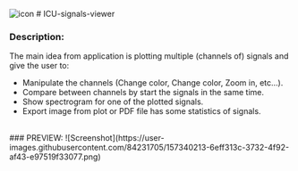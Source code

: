 ![icon](https://user-images.githubusercontent.com/84231705/157340841-a7badf08-4198-4187-b7a8-9f340f8c0138.png) # ICU-signals-viewer

### **Description:**
<p>The main idea from application is plotting multiple (channels of) signals and give the user to:</p>

<ul>
<li>Manipulate the channels (Change color, Change color, Zoom in, etc...).</li>
<li>Compare between channels by start the signals in the same time.</li>
<li>Show spectrogram for one of the plotted signals.</li>
<li>Export image from plot or PDF file has some statistics of signals.</li>
</ul>
<br>
### PREVIEW: 
![Screenshot](https://user-images.githubusercontent.com/84231705/157340213-6eff313c-3732-4f92-af43-e97519f33077.png)
